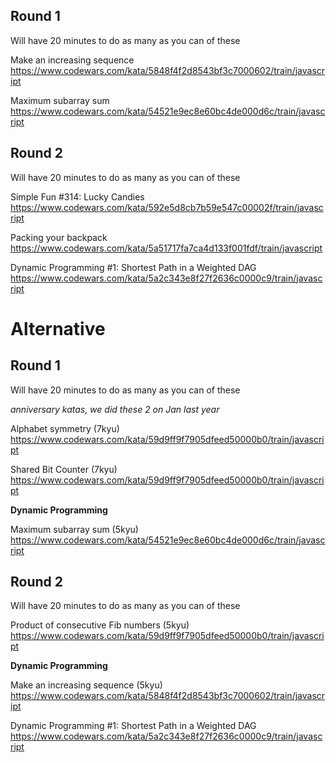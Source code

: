 ## Round 1

Will have 20 minutes to do as many as you can of these

Make an increasing sequence
https://www.codewars.com/kata/5848f4f2d8543bf3c7000602/train/javascript

Maximum subarray sum
https://www.codewars.com/kata/54521e9ec8e60bc4de000d6c/train/javascript

## Round 2

Will have 20 minutes to do as many as you can of these

Simple Fun #314: Lucky Candies
https://www.codewars.com/kata/592e5d8cb7b59e547c00002f/train/javascript

Packing your backpack
https://www.codewars.com/kata/5a51717fa7ca4d133f001fdf/train/javascript

Dynamic Programming #1: Shortest Path in a Weighted DAG
https://www.codewars.com/kata/5a2c343e8f27f2636c0000c9/train/javascript


# Alternative

## Round 1

Will have 20 minutes to do as many as you can of these

_anniversary katas, we did these 2 on Jan last year_

Alphabet symmetry (7kyu)
https://www.codewars.com/kata/59d9ff9f7905dfeed50000b0/train/javascript

Shared Bit Counter (7kyu)
https://www.codewars.com/kata/59d9ff9f7905dfeed50000b0/train/javascript


**Dynamic Programming**

Maximum subarray sum (5kyu)
https://www.codewars.com/kata/54521e9ec8e60bc4de000d6c/train/javascript

## Round 2

Will have 20 minutes to do as many as you can of these

Product of consecutive Fib numbers (5kyu)
https://www.codewars.com/kata/59d9ff9f7905dfeed50000b0/train/javascript

**Dynamic Programming**

Make an increasing sequence (5kyu)
https://www.codewars.com/kata/5848f4f2d8543bf3c7000602/train/javascript

Dynamic Programming #1: Shortest Path in a Weighted DAG
https://www.codewars.com/kata/5a2c343e8f27f2636c0000c9/train/javascript

